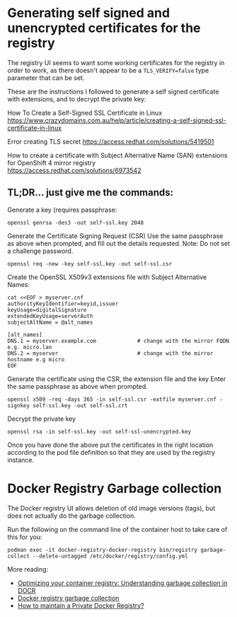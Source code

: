 # Generating self signed and unencrypted certificates for the registry

The registry UI seems to want some working certificates for the registry in order to work, as there doesn't appear to be a `TLS_VERIFY=false` type parameter that can be set.

These are the instructions I followed to generate a self signed certificate with extensions, and to decrypt the private key:

How To Create a Self-Signed SSL Certificate in Linux
https://www.crazydomains.com.au/help/article/creating-a-self-signed-ssl-certificate-in-linux

Error creating TLS secret
https://access.redhat.com/solutions/5419501

How to create a certificate with Subject Alternative Name (SAN) extensions for OpenShift 4 mirror registry
https://access.redhat.com/solutions/6973542

## TL;DR... just give me the commands:

Generate a key (requires passphrase:
```
openssl genrsa -des3 -out self-ssl.key 2048
```

Generate the Certificate Signing Request (CSR)
Use the same passphrase as above when prompted, and fill out the details requested.
Note: Do not set a challenge password.
```
openssl req -new -key self-ssl.key -out self-ssl.csr
```

Create the OpenSSL X509v3 extensions file with Subject Alternative Names:
```
cat <<EOF > myserver.cnf
authorityKeyIdentifier=keyid,issuer
keyUsage=digitalSignature
extendedKeyUsage=serverAuth
subjectAltName = @alt_names

[alt_names]
DNS.1 = myserver.example.com             # change with the mirror FQDN e.g. micro.lan
DNS.2 = myserver                         # change with the mirror hostname e.g micro
EOF
```

Generate the certificate using the CSR, the extension file and the key
Enter the same passphrase as above when prompted.
```
openssl x509 -req -days 365 -in self-ssl.csr -extfile myserver.cnf -signkey self-ssl.key -out self-ssl.crt
```

Decrypt the private key
```
openssl rsa -in self-ssl.key -out self-ssl-unencrypted.key
```

Once you have done the above put the certificates in the right location according to the pod file definition so that they are used by the registry instance.

# Docker Registry Garbage collection

The Docker registry UI allows deletion of old image versions (tags), but does not actually do the garbage collection.

Run the following on the command line of the container host to take care of this for you:

```
podman exec -it docker-registry-docker-registry bin/registry garbage-collect --delete-untagged /etc/docker/registry/config.yml
```

More reading:
- [Optimizing your container registry: Understanding garbage collection in DOCR](https://www.digitalocean.com/blog/garbage-collection-digitalocean-container-registry)
- [Docker registry garbage collection](https://stackoverflow.com/questions/45046752/docker-registry-garbage-collection)
- [How to maintain a Private Docker Registry?](https://janethavishka.medium.com/how-to-maintain-a-private-docker-registry-d4f3d291e7d5)
